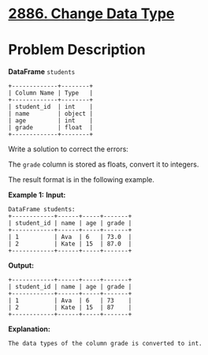 # [2886. Change Data Type](https://leetcode.com/problems/change-data-type/description/)

# Problem Description

**DataFrame** `students`
```
+-------------+--------+
| Column Name | Type   |
+-------------+--------+
| student_id  | int    |
| name        | object |
| age         | int    |
| grade       | float  |
+-------------+--------+
```
Write a solution to correct the errors:

The `grade` column is stored as floats, convert it to integers.

The result format is in the following example.

 

**Example 1:**
**Input:**
```
DataFrame students:
+------------+------+-----+-------+
| student_id | name | age | grade |
+------------+------+-----+-------+
| 1          | Ava  | 6   | 73.0  |
| 2          | Kate | 15  | 87.0  |
+------------+------+-----+-------+
```
**Output:**
```
+------------+------+-----+-------+
| student_id | name | age | grade |
+------------+------+-----+-------+
| 1          | Ava  | 6   | 73    |
| 2          | Kate | 15  | 87    |
+------------+------+-----+-------+
```
**Explanation:**
```
The data types of the column grade is converted to int.
```
